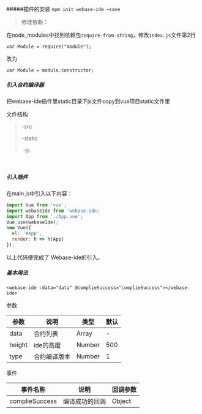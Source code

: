 #####插件的安装
`npm init webase-ide —save`

> 修改依赖：

   在node_modules中找到依赖包`require-from-string`，修改`index.js`文件第2行

   	var Module = require("module");

   改为

   	var Module = module.constructor;

##### 引入合约编译器

把webase-ide插件里static目录下js文件copy到vue项目static文件里

文件结构

> -src
>
> -static
>
> ​	-js

​	

##### 引入插件

在main.js中引入以下内容：

```javascript
import Vue from 'vue';
import webaseIde from 'webase-ide;
import App from './App.vue';
Vue.use(webaseIde);
new Vue({
  el: '#app',
  render: h => h(App)
});
```

以上代码便完成了 Webase-ide的引入。

##### 基本用法

`<webase-ide :data="data" @complieSuccess="complieSuccess"></webase-ide>`

参数

| 参数   | 说明         | 类型   | 默认 |
| ------ | ------------ | ------ | ---- |
| data   | 合约列表     | Array  | -    |
| height | ide的高度    | Number | 500  |
| type   | 合约编译版本 | Number | 1    |

事件

| 事件名称       | 说明           | 回调参数 |
| -------------- | -------------- | -------- |
| complieSuccess | 编译成功的回调 | Object   |

